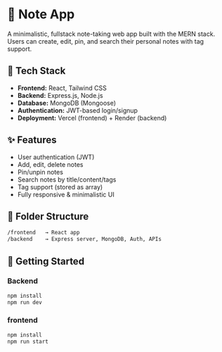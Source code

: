# 📝 Note App

A minimalistic, fullstack note-taking web app built with the MERN stack. Users can create, edit, pin, and search their personal notes with tag support.

## 🔧 Tech Stack

- **Frontend:** React, Tailwind CSS
- **Backend:** Express.js, Node.js
- **Database:** MongoDB (Mongoose)
- **Authentication:** JWT-based login/signup
- **Deployment:** Vercel (frontend) + Render (backend)

## ✨ Features

- User authentication (JWT)
- Add, edit, delete notes
- Pin/unpin notes
- Search notes by title/content/tags
- Tag support (stored as array)
- Fully responsive & minimalistic UI

## 📁 Folder Structure

```bash
/frontend   → React app
/backend    → Express server, MongoDB, Auth, APIs
```

## 🚀 Getting Started

### Backend

```bash
npm install
npm run dev
```

### frontend

```bash
npm install
npm run start
```
